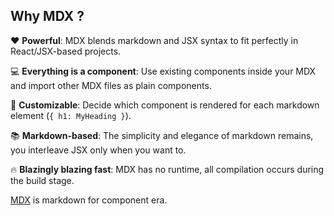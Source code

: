 

## Why MDX ?

❤️ **Powerful**: MDX blends markdown and JSX syntax to fit perfectly in
React/JSX-based projects.

💻 **Everything is a component**: Use existing components inside your
MDX and import other MDX files as plain components.

🔧 **Customizable**: Decide which component is rendered for each markdown
element (`{ h1: MyHeading }`).

📚 **Markdown-based**: The simplicity and elegance of markdown remains,
you interleave JSX only when you want to.

🔥 **Blazingly blazing fast**: MDX has no runtime, all compilation occurs
during the build stage.

<MyBackground>


[MDX](https://mdxjs.com) is markdown for component era.

</MyBackground>


<MyButton text="Click" />
